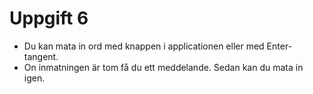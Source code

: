 # Uppgift 6

- Du kan mata in ord med knappen i applicationen eller med Enter-tangent.
- On inmatningen är tom få du ett meddelande. Sedan kan du mata in igen.
